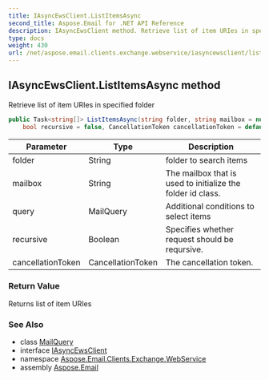 ```yaml
---
title: IAsyncEwsClient.ListItemsAsync
second_title: Aspose.Email for .NET API Reference
description: IAsyncEwsClient method. Retrieve list of item URIes in specified folder
type: docs
weight: 430
url: /net/aspose.email.clients.exchange.webservice/iasyncewsclient/listitemsasync/
---
```

## IAsyncEwsClient.ListItemsAsync method

Retrieve list of item URIes in specified folder

```csharp
public Task<string[]> ListItemsAsync(string folder, string mailbox = null, MailQuery query = null, 
    bool recursive = false, CancellationToken cancellationToken = default)
```

| Parameter | Type | Description |
| --- | --- | --- |
| folder | String | folder to search items |
| mailbox | String | The mailbox that is used to initialize the folder id class. |
| query | MailQuery | Additional conditions to select items |
| recursive | Boolean | Specifies whether request should be reqursive. |
| cancellationToken | CancellationToken | The cancellation token. |

### Return Value

Returns list of item URIes

### See Also

* class [MailQuery](../../../aspose.email.tools.search/mailquery/)
* interface [IAsyncEwsClient](../)
* namespace [Aspose.Email.Clients.Exchange.WebService](../../iasyncewsclient/)
* assembly [Aspose.Email](../../../)


